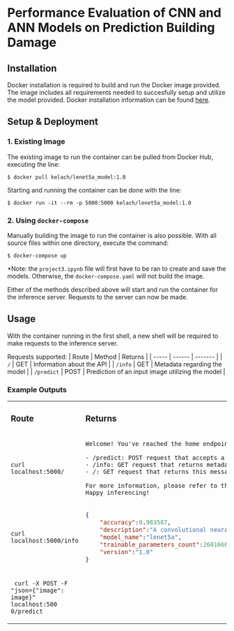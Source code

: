 # Performance Evaluation of CNN and ANN Models on Prediction Building Damage

## Installation

Docker installation is required to build and run the Docker image provided. The image includes all requirements needed to succesfully setup and utilize the model provided. Docker installation information can be found [here](https://docs.docker.com/engine/install/ubuntu/). 

## Setup & Deployment

### 1. Existing Image

The existing image to run the container can be pulled from Docker Hub, executing the line:
```
$ docker pull kelach/lenet5a_model:1.0
```
Starting and running the container can be done with the line:
```
$ docker run -it --rm -p 5000:5000 kelach/lenet5a_model:1.0
```

### 2. Using `docker-compose`

Manually building the image to run the container is also possible. With all source files within one directory, execute the command:
```
$ docker-compose up
```
*Note: the `project3.ipynb` file will first have to be ran to create and save the models. Otherwise, the `docker-compose.yaml` will not build the image. 

Either of the methods described above will start and run the container for the inference server. Requests to the server can now be made. 

## Usage

With the container running in the first shell, a new shell will be required to make requests to the inference server.

Requests supported:
| Route | Method | Returns |
| ----- | ------ | ------- |
| `/`   | GET | Information about the API |
| `/info` | GET | Metadata regarding the model |
| `/predict` | POST | Prediction of an input image utilizing the model |


### Example Outputs
<table>
<tr>
<td> 

### Route 

</td>
<td> 

### Returns

</td>
</tr>
<tr>
<td> 

`curl localhost:5000/` 

</td>
<td>
    
```
Welcome! You've reached the home endpoint for the building damage prediction machine learning inference server. Here's a brief description of each route:

- /predict: POST request that accepts a JSON object with an image key containing a list of images. The images are processed and predictions are returned.
- /info: GET request that returns metadata about the model.
- /: GET request that returns this message :)

For more information, please refer to the documentation (https://github.com/pranjaladhi/coe-379l/tree/main/project3).
Happy inferencing!
```
</td>
</tr>

<tr>
<td>

`curl localhost:5000/info` 

</td>
<td>
    
```json
{
    "accuracy":0.983587,
    "description":"A convolutional neural network model trained to predict building damage from images. The model was trained on     satalite image data of buildings after the Texas Hurricane Harvey.",
    "model_name":"lenet5a",
    "trainable_parameters_count":2601666,
    "version":"1.0"
}
```

</td>
</tr>

<tr>
<td>

` curl -X POST -F "json={"image": image}" localhost:500
0/predict` 

</td>
<td>
    
```


```

</td>
</tr>
</table>



